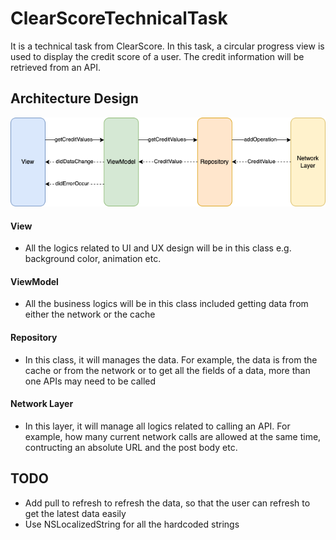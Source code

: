 # ClearScoreTechnicalTask

It is a technical task from ClearScore. In this task, a circular progress view is used to display the credit score of a user. The credit information will be retrieved from an API.

## Architecture Design

![alt text](architecture_diagram.png)

#### View

- All the logics related to UI and UX design will be in this class e.g. background color, animation etc.

#### ViewModel

- All the business logics will be in this class included getting data from either the network or the cache

#### Repository

- In this class, it will manages the data. For example, the data is from the cache or from the network or to get all the fields of a data, more than one APIs may need to be called

#### Network Layer

- In this layer, it will manage all logics related to calling an API. For example, how many current network calls are allowed at the same time, contructing an absolute URL and the post body etc.

## TODO

- Add pull to refresh to refresh the data, so that the user can refresh to get the latest data easily
- Use NSLocalizedString for all the hardcoded strings
